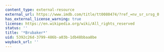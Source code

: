 ```yaml
---
content_type: external-resource
external_url: https://www.imdb.com/title/tt0080474/?ref_=nv_sr_srsg_0
has_external_license_warning: true
license: https://en.wikipedia.org/wiki/All_rights_reserved
status: ''
title: '*Brubaker*'
uid: 5392c26d-3799-486b-a03b-1db48bbaa8be
wayback_url: ''
---
```

